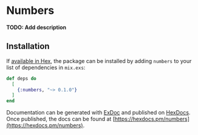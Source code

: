 # Numbers

**TODO: Add description**

## Installation

If [available in Hex](https://hex.pm/docs/publish), the package can be installed
by adding `numbers` to your list of dependencies in `mix.exs`:

```elixir
def deps do
  [
    {:numbers, "~> 0.1.0"}
  ]
end
```

Documentation can be generated with [ExDoc](https://github.com/elixir-lang/ex_doc)
and published on [HexDocs](https://hexdocs.pm). Once published, the docs can
be found at [https://hexdocs.pm/numbers](https://hexdocs.pm/numbers).

